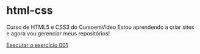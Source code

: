 # html-css
 Curso de HTML5 e CSS3 do CursoemVideo                                                              Estou aprendendo a criar sites e agora vou gerenciar meus repositórios!

 <a href="https://joaopedropc.github.io/html-css/exercicios/ex001/index.html">Executar o exercício 001</a>                 
